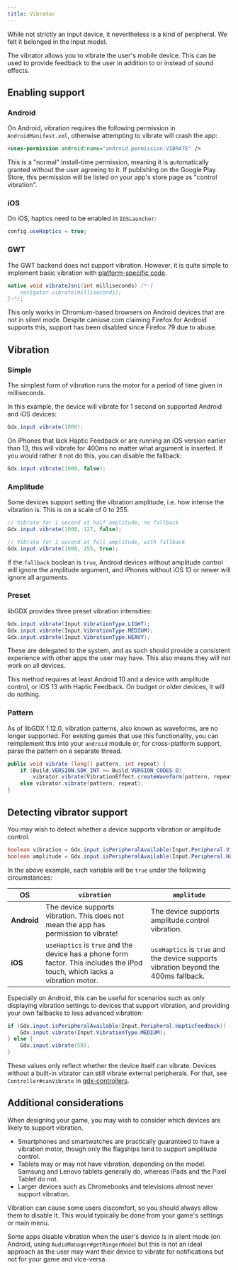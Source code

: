 ```yaml
---
title: Vibrator
---
```

While not strictly an input device, it nevertheless is a kind of peripheral. We felt it belonged in the input model.

The vibrator allows you to vibrate the user's mobile device. This can be used to provide feedback to the user in addition to or instead of sound effects.

## Enabling support

### Android

On Android, vibration requires the following permission in `AndroidManifest.xml`, otherwise attempting to vibrate will crash the app:

```xml
<uses-permission android:name="android.permission.VIBRATE" />
```

This is a "normal" install-time permission, meaning it is automatically granted without the user agreeing to it. If publishing on the Google Play Store, this permission will be listed on your app's store page as "control vibration".

### iOS

On iOS, haptics need to be enabled in `IOSLauncher`:

```java
config.useHaptics = true;
```

### GWT

The GWT backend does not support vibration. However, it is quite simple to implement basic vibration with [platform-specific code](/wiki/app/interfacing-with-platform-specific-code).

```java
native void vibrateJsni(int milliseconds) /*-{
    navigator.vibrate(milliseconds);
}-*/;
```

This only works in Chromium-based browsers on Android devices that are not in silent mode. Despite caniuse.com claiming Firefox for Android supports this, support has been disabled since Firefox 79 due to abuse.

## Vibration

### Simple

The simplest form of vibration runs the motor for a period of time given in milliseconds.

In this example, the device will vibrate for 1 second on supported Android and iOS devices:

```java
Gdx.input.vibrate(1000);
```

On iPhones that lack Haptic Feedback or are running an iOS version earlier than 13, this will vibrate for 400ms no matter what argument is inserted. If you would rather it not do this, you can disable the fallback:

```java
Gdx.input.vibrate(1000, false);
```

### Amplitude

Some devices support setting the vibration amplitude, i.e. how intense the vibration is. This is on a scale of 0 to 255.

```java
// Vibrate for 1 second at half amplitude, no fallback
Gdx.input.vibrate(1000, 127, false);

// Vibrate for 1 second at full amplitude, with fallback
Gdx.input.vibrate(1000, 255, true);
```

If the `fallback` boolean is `true`, Android devices without amplitude control will ignore the amplitude argument, and iPhones without iOS 13 or newer will ignore all arguments.

### Preset

libGDX provides three preset vibration intensities:

```java
Gdx.input.vibrate(Input.VibrationType.LIGHT);
Gdx.input.vibrate(Input.VibrationType.MEDIUM);
Gdx.input.vibrate(Input.VibrationType.HEAVY);
```

These are delegated to the system, and as such should provide a consistent experience with other apps the user may have. This also means they will not work on all devices.

This method requires at least Android 10 and a device with amplitude control, or iOS 13 with Haptic Feedback. On budget or older devices, it will do nothing.

### Pattern

As of libGDX 1.12.0, vibration patterns, also known as waveforms, are no longer supported. For existing games that use this functionality, you can reimplement this into your `android` module or, for cross-platform support, parse the pattern on a separate thread.

```java
public void vibrate (long[] pattern, int repeat) {
    if (Build.VERSION.SDK_INT >= Build.VERSION_CODES.O)
        vibrator.vibrate(VibrationEffect.createWaveform(pattern, repeat));
    else vibrator.vibrate(pattern, repeat);
}
```

## Detecting vibrator support

You may wish to detect whether a device supports vibration or amplitude control.

```java
boolean vibration = Gdx.input.isPeripheralAvailable(Input.Peripheral.Vibrator);
boolean amplitude = Gdx.input.isPeripheralAvailable(Input.Peripheral.HapticFeedback);
```

In the above example, each variable will be `true` under the following circumstances:

|OS|`vibration`|`amplitude`|
|--|-----------|-----------|
|**Android**|The device supports vibration. This does not mean the app has permission to vibrate!|The device supports amplitude control vibration.|
|**iOS**|`useHaptics` is `true` and the device has a phone form factor. This includes the iPod touch, which lacks a vibration motor.|`useHaptics` is `true` and the device supports vibration beyond the 400ms fallback.|

Especially on Android, this can be useful for scenarios such as only displaying vibration settings to devices that support vibration, and providing your own fallbacks to less advanced vibration:

```java
if (Gdx.input.isPeripheralAvailable(Input.Peripheral.HapticFeedback)) {
    Gdx.input.vibrate(Input.VibrationType.MEDIUM);
} else {
    Gdx.input.vibrate(50);
}
```

These values only reflect whether the device itself can vibrate. Devices without a built-in vibrator can still vibrate external peripherals. For that, see `Controller#canVibrate` in [gdx-controllers](/wiki/input/controllers).

## Additional considerations

When designing your game, you may wish to consider which devices are likely to support vibration.

* Smartphones and smartwatches are practically guaranteed to have a vibration motor, though only the flagships tend to support amplitude control.
* Tablets may or may not have vibration, depending on the model. Samsung and Lenovo tablets generally do, whereas iPads and the Pixel Tablet do not.
* Larger devices such as Chromebooks and televisions almost never support vibration.

Vibration can cause some users discomfort, so you should always allow them to disable it. This would typically be done from your game's settings or main menu.

Some apps disable vibration when the user's device is in silent mode (on Android, using `AudioManager#getRingerMode`) but this is not an ideal approach as the user may want their device to vibrate for notifications but not for your game and vice-versa.
